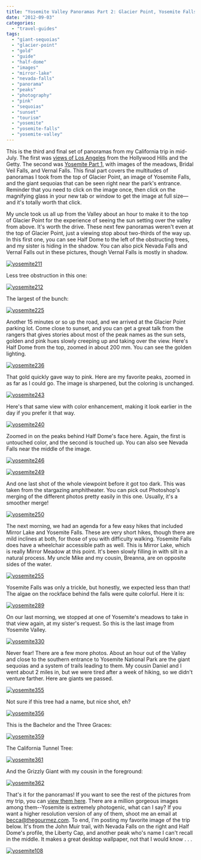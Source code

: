```yaml
---
title: "Yosemite Valley Panoramas Part 2: Glacier Point, Yosemite Falls, and Giant Sequoias"
date: "2012-09-03"
categories:
  - "travel-guides"
tags:
  - "giant-sequoias"
  - "glacier-point"
  - "gold"
  - "guide"
  - "half-dome"
  - "images"
  - "mirror-lake"
  - "nevada-falls"
  - "panorama"
  - "peaks"
  - "photography"
  - "pink"
  - "sequoias"
  - "sunset"
  - "tourism"
  - "yosemite"
  - "yosemite-falls"
  - "yosemite-valley"
---
```


This is the third and final set of panoramas from my California trip in mid-July. The first was [views of Los Angeles](http://www.rebeccagomezfarrell.com/2012/08/panoramas-of-los-angeles-in-july-2012/ "Los Angeles Panoramas") from the Hollywood Hills and the Getty. The second was [Yosemite Part 1,](http://www.rebeccagomezfarrell.com/2012/08/yosemite-panoramas-part-1-meadows-bridal-veil-falls-and-vernal-falls "Yosemite Panoramas Part 1") with images of the meadows, Bridal Veil Falls, and Vernal Falls. This final part covers the multitudes of panoramas I took from the top of Glacier Point, an image of Yosemite Falls, and the giant sequoias that can be seen right near the park's entrance. Reminder that you need to click on the image once, then click on the magnifying glass in your new tab or window to get the image at full size—and it's totally worth that click.

My uncle took us all up from the Valley about an hour to make it to the top of Glacier Point for the experience of seeing the sun setting over the valley from above. It's worth the drive. These next few panoramas weren't even at the top of Glacier Point, just a viewing stop about two-thirds of the way up. In this first one, you can see Half Dome to the left of the obstructing trees, and my sister is hiding in the shadow. You can also pick Nevada Falls and Vernal Falls out in these pictures, though Vernal Falls is mostly in shadow.

[![](http://s3.amazonaws.com/thegourmez-wpmedia/2012/08/yosemite211-1024x164.jpg "yosemite211")](http://s3.amazonaws.com/thegourmez-wpmedia/2012/08/yosemite211.jpg)

Less tree obstruction in this one:

[![](http://s3.amazonaws.com/thegourmez-wpmedia/2012/08/yosemite212-1024x241.jpg "yosemite212")](http://s3.amazonaws.com/thegourmez-wpmedia/2012/08/yosemite212.jpg)

The largest of the bunch:

[![](http://s3.amazonaws.com/thegourmez-wpmedia/2012/08/yosemite225-1024x67.jpg "yosemite225")](http://s3.amazonaws.com/thegourmez-wpmedia/2012/08/yosemite225.jpg)

Another 15 minutes or so up the road, and we arrived at the Glacier Point parking lot. Come close to sunset, and you can get a great talk from the rangers that gives stories about most of the peak names as the sun sets, golden and pink hues slowly creeping up and taking over the view. Here's Half Dome from the top, zoomed in about 200 mm. You can see the golden lighting.

[![](http://s3.amazonaws.com/thegourmez-wpmedia/2012/08/yosemite236-1024x460.jpg "yosemite236")](http://s3.amazonaws.com/thegourmez-wpmedia/2012/08/yosemite236.jpg)

That gold quickly gave way to pink. Here are my favorite peaks, zoomed in as far as I could go. The image is sharpened, but the coloring is unchanged.

[![](http://s3.amazonaws.com/thegourmez-wpmedia/2012/08/yosemite243-1024x162.jpg "yosemite243")](http://s3.amazonaws.com/thegourmez-wpmedia/2012/08/yosemite243.jpg)

Here's that same view with color enhancement, making it look earlier in the day if you prefer it that way.

[![](http://s3.amazonaws.com/thegourmez-wpmedia/2012/08/yosemite240-1024x162.jpg "yosemite240")](http://s3.amazonaws.com/thegourmez-wpmedia/2012/08/yosemite240.jpg)

Zoomed in on the peaks behind Half Dome's face here. Again, the first is untouched color, and the second is touched up. You can also see Nevada Falls near the middle of the image.

[![](http://s3.amazonaws.com/thegourmez-wpmedia/2012/08/yosemite246-1024x240.jpg "yosemite246")](http://s3.amazonaws.com/thegourmez-wpmedia/2012/08/yosemite246.jpg)

[![](http://s3.amazonaws.com/thegourmez-wpmedia/2012/08/yosemite249-1024x240.jpg "yosemite249")](http://s3.amazonaws.com/thegourmez-wpmedia/2012/08/yosemite249.jpg)

And one last shot of the whole viewpoint before it got too dark. This was taken from the stargazing amphitheater. You can pick out Photoshop's merging of the different photos pretty easily in this one. Usually, it's a smoother merge!

[![](http://s3.amazonaws.com/thegourmez-wpmedia/2012/08/yosemite250-1024x124.jpg "yosemite250")](http://s3.amazonaws.com/thegourmez-wpmedia/2012/08/yosemite250.jpg)

The next morning, we had an agenda for a few easy hikes that included Mirror Lake and Yosemite Falls. These are very short hikes, though there are mild inclines at both, for those of you with difficulty walking. Yosemite Falls does have a wheelchair accessible path as well. This is Mirror Lake, which is really Mirror Meadow at this point. It's been slowly filling in with silt in a natural process. My uncle Mike and my cousin, Breanna, are on opposite sides of the water.

[![](http://s3.amazonaws.com/thegourmez-wpmedia/2012/08/yosemite255-1024x380.jpg "yosemite255")](http://s3.amazonaws.com/thegourmez-wpmedia/2012/08/yosemite255.jpg)

Yosemite Falls was only a trickle, but honestly, we expected less than that! The algae on the rockface behind the falls were quite colorful. Here it is:

[![](http://s3.amazonaws.com/thegourmez-wpmedia/2012/08/yosemite289-338x1024.jpg "yosemite289")](http://s3.amazonaws.com/thegourmez-wpmedia/2012/08/yosemite289.jpg)

On our last morning, we stopped at one of Yosemite's meadows to take in that view again, at my sister's request. So this is the last image from Yosemite Valley.

[![](http://s3.amazonaws.com/thegourmez-wpmedia/2012/08/yosemite330-1024x139.jpg "yosemite330")](http://s3.amazonaws.com/thegourmez-wpmedia/2012/08/yosemite330.jpg)

Never fear! There are a few more photos. About an hour out of the Valley and close to the southern entrance to Yosemite National Park are the giant sequoias and a system of trails leading to them. My cousin Daniel and I went about 2 miles in, but we were tired after a week of hiking, so we didn't venture farther. Here are giants we passed.

[![](http://s3.amazonaws.com/thegourmez-wpmedia/2012/08/yosemite355-379x1024.jpg "yosemite355")](http://s3.amazonaws.com/thegourmez-wpmedia/2012/08/yosemite355.jpg)

Not sure if this tree had a name, but nice shot, eh?

[![](http://s3.amazonaws.com/thegourmez-wpmedia/2012/08/yosemite356-491x1024.jpg "yosemite356")](http://s3.amazonaws.com/thegourmez-wpmedia/2012/08/yosemite356.jpg)

This is the Bachelor and the Three Graces:

[![](http://s3.amazonaws.com/thegourmez-wpmedia/2012/08/yosemite359-420x1024.jpg "yosemite359")](http://s3.amazonaws.com/thegourmez-wpmedia/2012/08/yosemite359.jpg)

The California Tunnel Tree:

[![](http://s3.amazonaws.com/thegourmez-wpmedia/2012/08/yosemite361-485x1024.jpg "yosemite361")](http://s3.amazonaws.com/thegourmez-wpmedia/2012/08/yosemite361.jpg)

And the Grizzly Giant with my cousin in the foreground:

[![](http://s3.amazonaws.com/thegourmez-wpmedia/2012/08/yosemite362-369x1024.jpg "yosemite362")](http://s3.amazonaws.com/thegourmez-wpmedia/2012/08/yosemite362.jpg)

That's it for the panoramas! If you want to see the rest of the pictures from my trip, you can [view them here](https://www.facebook.com/media/set/?set=a.10150976992554607.420988.567409606&type=3 "Yosemite Pictures"). There are a million gorgeous images among them--Yosemite is extremely photogenic, what can I say? If you want a higher resolution version of any of them, shoot me an email at becca@thegourmez.com. To end, I'm posting my favorite image of the trip below. It's from the John Muir trail, with Nevada Falls on the right and Half Dome's profile, the Liberty Cap, and another peak who's name I can't recall in the middle. It makes a great desktop wallpaper, not that I would know . . .

[![](http://s3.amazonaws.com/thegourmez-wpmedia/2012/08/yosemite108-1024x682.jpg "yosemite108")](http://s3.amazonaws.com/thegourmez-wpmedia/2012/08/yosemite108.jpg)
